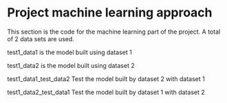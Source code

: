 # Project machine learning approach


This section is the code for the machine learning part of the project. A total of 2 data sets are used.

test1_data1 is the model built using dataset 1

test1_data2 is the model built using dataset 2

test1_data1_test_data2 Test the model built by dataset 2 with dataset 1

test1_data2_test_data1 Test the model built by dataset 1 with dataset 2

